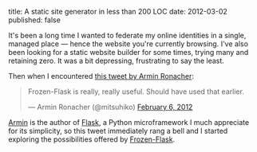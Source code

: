 title: A static site generator in less than 200 LOC
date: 2012-03-02
published: false

It's been a long time I wanted to federate my online identities in a single, managed place — hence the website you're currently browsing. I've also been looking for a static website builder for some times, trying many and retaining zero. It was a bit depressing, frustrating to say the least.

Then when I encountered [this tweet by Armin Ronacher](https://twitter.com/#!/mitsuhiko/statuses/166570613295689728):

<blockquote class="twitter-tweet tw-align-center">
    <p>Frozen-Flask is really, really useful. Should have used that earlier.</p>&mdash; Armin Ronacher (@mitsuhiko) <a href="https://twitter.com/mitsuhiko/status/166570613295689728" data-datetime="2012-02-06T17:15:03+00:00">February 6, 2012</a></blockquote>

[Armin](http://lucumr.pocoo.org/) is the author of [Flask](http://flask.pocoo.org/), a Python microframework I much appreciate for its simplicity, so this tweet immediately rang a bell and I started exploring the possibilities offered by [Frozen-Flask](http://packages.python.org/Frozen-Flask/).

